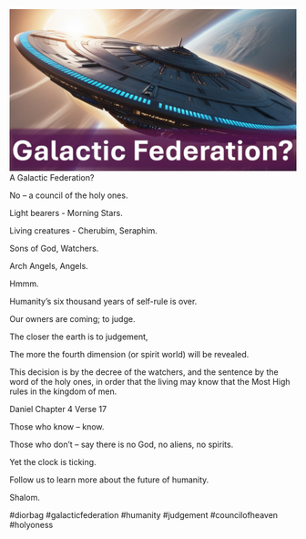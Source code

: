 ![Video cover image](./cover.jpg "cover photo")
A Galactic Federation?

No – a council of the holy ones.

Light bearers - Morning Stars.

Living creatures - Cherubim, Seraphim.

Sons of God, Watchers.

Arch Angels, Angels.

Hmmm.

Humanity’s six thousand years of self-rule is over.

Our owners are coming; to judge.

The closer the earth is to judgement,

The more the fourth dimension (or spirit world) will be revealed.

This decision is by the decree of the watchers, and the sentence by the word of the holy ones, in order that the living may know that the Most High rules in the kingdom of men.

Daniel Chapter 4 Verse 17

Those who know – know.

Those who don’t – say there is no God, no aliens, no spirits.

Yet the clock is ticking.

Follow us to learn more about the future of humanity.

Shalom.


#diorbag #galacticfederation #humanity #judgement #councilofheaven #holyoness